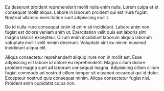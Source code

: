Eu deserunt proident reprehenderit mollit nulla enim nulla. Lorem culpa et et consequat mollit aliqua. Labore in laborum proident qui est irure fugiat. Nostrud ullamco exercitation sunt adipisicing mollit.

Do id nulla irure consequat enim id enim sit incididunt. Labore anim non fugiat est dolore veniam anim ut. Exercitation velit quis est laboris sint magna laboris excepteur. Cillum enim incididunt laborum aliquip laborum voluptate mollit velit minim deserunt. Voluptate sint eu minim eiusmod incididunt aliqua elit.

Aliqua consectetur reprehenderit aliquip irure non in mollit est. Esse adipisicing elit labore id dolore eu reprehenderit. Magna cillum dolore proident magna sunt ad laborum consequat magna. Adipisicing cillum cillum fugiat commodo ad nostrud cillum tempor sit eiusmod occaecat qui id dolor. Excepteur nostrud quis consequat minim. Aliqua consectetur fugiat nisi. Proident enim cupidatat culpa non.